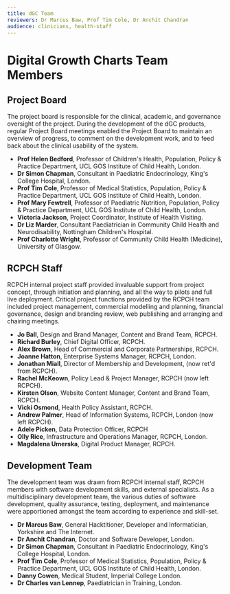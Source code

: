 ```yaml
---
title: dGC Team
reviewers: Dr Marcus Baw, Prof Tim Cole, Dr Anchit Chandran
audience: clinicians, health-staff
---
```


# Digital Growth Charts Team Members

## Project Board

The project board is responsible for the clinical, academic, and governance oversight of the project. During the development of the dGC products, regular Project Board meetings enabled the Project Board to maintain an overview of progress, to comment on the development work, and to feed back about the clinical usability of the system.

<!-- (Alphabetical order by surname) -->
- **Prof Helen Bedford**, Professor of Children's Health, Population, Policy & Practice Department, UCL GOS Institute of Child Health, London.
- **Dr Simon Chapman**, Consultant in Paediatric Endocrinology, King's College Hospital, London.
- **Prof Tim Cole**, Professor of Medical Statistics, Population, Policy & Practice Department, UCL GOS Institute of Child Health, London.
- **Prof Mary Fewtrell**, Professor of Paediatric Nutrition, Population, Policy & Practice Department, UCL GOS Institute of Child Health, London.
- **Victoria Jackson**, Project Coordinator, Institute of Health Visiting.
- **Dr Liz Marder**, Consultant Paediatrician in Community Child Health and Neurodisability, Nottingham Children's Hospital.
- **Prof Charlotte Wright**, Professor of Community Child Health (Medicine), University of Glasgow.

## RCPCH Staff

RCPCH internal project staff provided invaluable support from project concept, through initiation and planning, and all the way to pilots and full live deployment. Critical project functions provided by the RCPCH team included project management, commercial modelling and planning, financial governance, design and branding review, web publishing and arranging and chairing meetings.

<!-- (Alphabetical order by surname) -->
- **Jo Ball**, Design and Brand Manager, Content and Brand Team, RCPCH.
- **Richard Burley**, Chief Digital Officer, RCPCH.
- **Alex Brown**, Head of Commercial and Corporate Partnerships, RCPCH.
- **Joanne Hatton**, Enterprise Systems Manager, RCPCH, London.
- **Jonathan Miall**, Director of Membership and Development, (now ret'd from RCPCH).
- **Rachel McKeown**, Policy Lead & Project Manager, RCPCH (now left RCPCH).
- **Kirsten Olson**, Website Content Manager, Content and Brand Team, RCPCH.
- **Vicki Osmond**, Health Policy Assistant, RCPCH.
- **Andrew Palmer**, Head of Information Systems, RCPCH, London (now left RCPCH).
- **Adele Picken**, Data Protection Officer, RCPCH
- **Olly Rice**, Infrastructure and Operations Manager, RCPCH, London.
- **Magdalena Umerska**, Digital Product Manager, RCPCH.

## Development Team

The development team was drawn from RCPCH internal staff, RCPCH members with software development skills, and external specialists. As a multidisciplinary development team, the various duties of software development, quality assurance, testing, deployment, and maintenance were apportioned amongst the team according to experience and skill-set.

<!-- (Alphabetical order by surname) -->
- **Dr Marcus Baw**, General Hacktitioner, Developer and Informatician, Yorkshire and The Internet.
- **Dr Anchit Chandran**, Doctor and Software Developer, London.
- **Dr Simon Chapman**, Consultant in Paediatric Endocrinology, King's College Hospital, London.
- **Prof Tim Cole**, Professor of Medical Statistics, Population, Policy & Practice Department, UCL GOS Institute of Child Health, London.
- **Danny Cowen**, Medical Student, Imperial College London.
- **Dr Charles van Lennep**, Paediatrician in Training, London.
